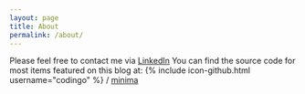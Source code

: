 ```yaml
---
layout: page
title: About
permalink: /about/
---
```


Please feel free to contact me via [LinkedIn](https://www.linkedin.com/in/skeltonm/) 
You can find the source code for most items featured on this blog at:
{% include icon-github.html username="codingo" %} /
[minima](https://github.com/codingo)
